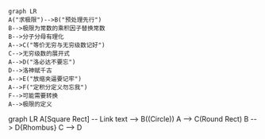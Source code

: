 ```mermaid
graph LR
A("求极限")-->B("预处理先行")
B-->极限为常数的乘积因子替换常数
B-->分子分母有理化
A-->C("等价无穷与无穷级数记好")
C-->无穷级数的展开式
A-->D("洛必达不要忘")
D-->洛神赋千古
A-->E("放缩夹逼要记牢")
A-->F("定积分定义勿忘我")
F-->可能需要转换
A-->极限的定义
```

<div class="mermaid">
  graph LR
    A[Square Rect] -- Link text --> B((Circle))
    A --> C(Round Rect)
    B --> D{Rhombus}
    C --> D
</div>